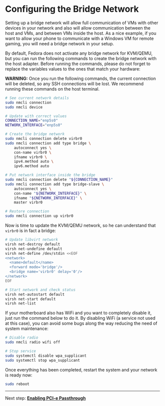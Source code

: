 # Configuring the Bridge Network

Setting up a bridge network will allow full communication of VMs with other devices in your network and also will allow communication between the host and VMs, and between VMs inside the host. As a nice example, if you want to allow your phone to communicate with a Windows VM for remote gaming, you will need a bridge network in your setup.

By default, Fedora does not activate any bridge network for KVM/QEMU, but you can run the following commands to create the bridge network with the host adapter. Before running the commands, please do not forget to replace the variables values to the ones that match your hardware:

**WARNING:** Once you run the following commands, the current connection will be deleted, so any SSH connections will be lost. We recommend running these commands on the host terminal.

```bash
# See current network details
sudo nmcli connection
sudo nmcli device
```

```bash
# Update with correct values 
CONNECTION_NAME="enp5s0"
NETWORK_INTERFACE="enp5s0"

# Create the bridge network
sudo nmcli connection delete virbr0
sudo nmcli connection add type bridge \
    autoconnect yes \
    con-name virbr0 \
    ifname virbr0 \
    ipv4.method auto \
    ipv6.method auto

# Put network interface inside the bridge
sudo nmcli connection delete "${CONNECTION_NAME}"
sudo nmcli connection add type bridge-slave \
    autoconnect yes \
    con-name "${NETWORK_INTERFACE}" \
    ifname "${NETWORK_INTERFACE}" \
    master virbr0

# Restore connection
sudo nmcli connection up virbr0
```

Now is time to update the KVM/QEMU network, so he can understand that ``virbr0`` is in fact a bridge:

```bash
# Update libvirt network
virsh net-destroy default
virsh net-undefine default
virsh net-define /dev/stdin <<EOF
<network>
  <name>default</name>
  <forward mode='bridge'/>
  <bridge name='virbr0' delay='0'/>
</network>
EOF

# Start network and check status
virsh net-autostart default
virsh net-start default
virsh net-list
```

If your motherboard also has WiFi and you want to completely disable it, just run the command below to do it. By disabling WiFi (a service not used at this case), you can avoid some bugs along the way reducing the need of system maintenance:

```bash
# Disable radio
sudo nmcli radio wifi off

# Stop service
sudo systemctl disable wpa_supplicant
sudo systemctl stop wpa_supplicant
```

Once everything has been completed, restart the system and your network is ready now:

```bash
sudo reboot
```

----

Next step: **[Enabling PCI-e Passthrough](02%20-%20PCI-e%20Passthrough.md)**
